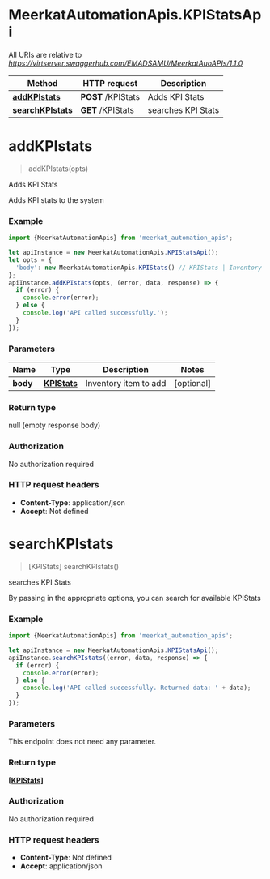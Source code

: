 # MeerkatAutomationApis.KPIStatsApi

All URIs are relative to *https://virtserver.swaggerhub.com/EMADSAMU/MeerkatAuoAPIs/1.1.0*

Method | HTTP request | Description
------------- | ------------- | -------------
[**addKPIstats**](KPIStatsApi.md#addKPIstats) | **POST** /KPIStats | Adds KPI Stats
[**searchKPIstats**](KPIStatsApi.md#searchKPIstats) | **GET** /KPIStats | searches KPI Stats

<a name="addKPIstats"></a>
# **addKPIstats**
> addKPIstats(opts)

Adds KPI Stats

Adds KPI stats to the system

### Example
```javascript
import {MeerkatAutomationApis} from 'meerkat_automation_apis';

let apiInstance = new MeerkatAutomationApis.KPIStatsApi();
let opts = { 
  'body': new MeerkatAutomationApis.KPIStats() // KPIStats | Inventory item to add
};
apiInstance.addKPIstats(opts, (error, data, response) => {
  if (error) {
    console.error(error);
  } else {
    console.log('API called successfully.');
  }
});
```

### Parameters

Name | Type | Description  | Notes
------------- | ------------- | ------------- | -------------
 **body** | [**KPIStats**](KPIStats.md)| Inventory item to add | [optional] 

### Return type

null (empty response body)

### Authorization

No authorization required

### HTTP request headers

 - **Content-Type**: application/json
 - **Accept**: Not defined

<a name="searchKPIstats"></a>
# **searchKPIstats**
> [KPIStats] searchKPIstats()

searches KPI Stats

By passing in the appropriate options, you can search for available KPIStats 

### Example
```javascript
import {MeerkatAutomationApis} from 'meerkat_automation_apis';

let apiInstance = new MeerkatAutomationApis.KPIStatsApi();
apiInstance.searchKPIstats((error, data, response) => {
  if (error) {
    console.error(error);
  } else {
    console.log('API called successfully. Returned data: ' + data);
  }
});
```

### Parameters
This endpoint does not need any parameter.

### Return type

[**[KPIStats]**](KPIStats.md)

### Authorization

No authorization required

### HTTP request headers

 - **Content-Type**: Not defined
 - **Accept**: application/json

